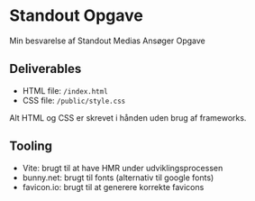 # Standout Opgave

Min besvarelse af Standout Medias Ansøger Opgave

## Deliverables

- HTML file: `/index.html`
- CSS file: `/public/style.css`

Alt HTML og CSS er skrevet i hånden uden brug af frameworks.

## Tooling

- Vite: brugt til at have HMR under udviklingsprocessen
- bunny.net: brugt til fonts (alternativ til google fonts)
- favicon.io: brugt til at generere korrekte favicons
